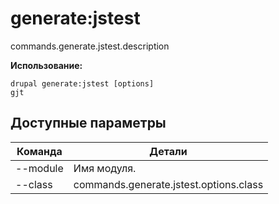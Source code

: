 # generate:jstest
commands.generate.jstest.description

**Использование:**
```
drupal generate:jstest [options]
gjt
```

## Доступные параметры
Команда | Детали
-------|-------------
--module | Имя модуля.
--class | commands.generate.jstest.options.class
